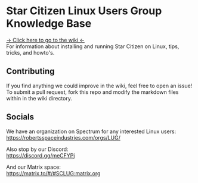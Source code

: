 # Star Citizen Linux Users Group Knowledge Base

[-> Click here to go to the wiki <-](https://github.com/starcitizen-lug/knowledge-base/wiki)  
For information about installing and running Star Citizen on Linux, tips, tricks, and howto's. 
## Contributing

If you find anything we could improve in the wiki, feel free to open an issue!  
To submit a pull request, fork this repo and modify the markdown files within in the wiki directory.

## Socials

We have an organization on Spectrum for any interested Linux users:  
https://robertsspaceindustries.com/orgs/LUG/ 

Also stop by our Discord:  
https://discord.gg/meCFYPj 

And our Matrix space:  
https://matrix.to/#/#SCLUG:matrix.org
